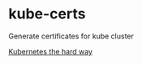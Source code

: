 # kube-certs
Generate certificates for kube cluster

[Kubernetes the hard way](https://github.com/kelseyhightower/kubernetes-the-hard-way/blob/master/docs/02-certificate-authority.md)

